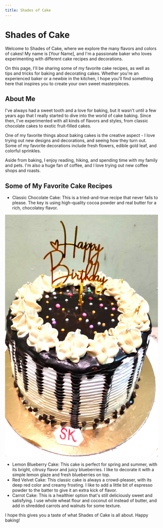 ```yaml
---
title: Shades of Cake
---
```


# Shades of Cake

Welcome to Shades of Cake, where we explore the many flavors and colors of cakes! My name is [Your Name], and I'm a passionate baker who loves experimenting with different cake recipes and decorations.

On this page, I'll be sharing some of my favorite cake recipes, as well as tips and tricks for baking and decorating cakes. Whether you're an experienced baker or a newbie in the kitchen, I hope you'll find something here that inspires you to create your own sweet masterpieces.

## About Me

I've always had a sweet tooth and a love for baking, but it wasn't until a few years ago that I really started to dive into the world of cake baking. Since then, I've experimented with all kinds of flavors and styles, from classic chocolate cakes to exotic fruit-filled cakes.

One of my favorite things about baking cakes is the creative aspect - I love trying out new designs and decorations, and seeing how they turn out. Some of my favorite decorations include fresh flowers, edible gold leaf, and colorful sprinkles.

Aside from baking, I enjoy reading, hiking, and spending time with my family and pets. I'm also a huge fan of coffee, and I love trying out new coffee shops and roasts.

## Some of My Favorite Cake Recipes

- Classic Chocolate Cake: This is a tried-and-true recipe that never fails to please. The key is using high-quality cocoa powder and real butter for a rich, chocolatey flavor.
<center><img src="assets/img/hbd.png "/></center>

- Lemon Blueberry Cake: This cake is perfect for spring and summer, with its bright, citrusy flavor and juicy blueberries. I like to decorate it with a simple lemon glaze and fresh blueberries on top.
- Red Velvet Cake: This classic cake is always a crowd-pleaser, with its deep red color and creamy frosting. I like to add a little bit of espresso powder to the batter to give it an extra kick of flavor.
- Carrot Cake: This is a healthier option that's still deliciously sweet and satisfying. I use whole wheat flour and coconut oil instead of butter, and add in shredded carrots and walnuts for some texture.

I hope this gives you a taste of what Shades of Cake is all about. Happy baking!

